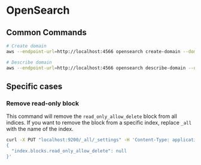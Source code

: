 # OpenSearch

## Common Commands

```sh
# Create domain
aws --endpoint-url=http://localhost:4566 opensearch create-domain --domain-name search

# Describe domain
aws --endpoint-url=http://localhost:4566 opensearch describe-domain --domain-name search
```

## Specific cases

### Remove read-only block

This command will remove the `read_only_allow_delete` block from all indices. If you want to remove the block from a specific index, replace `_all` with the name of the index.

```sh
curl -X PUT "localhost:9200/_all/_settings" -H 'Content-Type: application/json' -d'
{
  "index.blocks.read_only_allow_delete": null
}'
```
